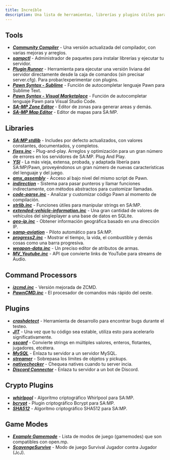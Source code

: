 ```yaml
---
title: Increíble
description: Una lista de herramientas, librerías y plugins útiles para desarrollo en SA:MP.
---
```


## Tools

- **_[Community Compiler](https://github.com/pawn-lang/compiler/)_** - Una versión actualizada del compilador, con varias mejoras y arreglos.
- **_[sampctl](http://sampctl.com/)_** - Administrador de paquetes para instalar librerías y ejecutar tu servidor.
- **_[Plugin Runner](https://github.com/Zeex/samp-plugin-runner/)_** - Herramienta para ejecutar una versión liviana del servidor directamente desde la caja de comandos (sin precisar server.cfg). Para probar/experimentar con plugins.
- **_[Pawn Syntax - Sublime](https://packagecontrol.io/packages/Pawn%20syntax/)_** - Función de autocompletar lenguaje Pawn para Sublime Text.
- **_[Pawn Syntax - Visual Marketplace](https://marketplace.visualstudio.com/items?itemName=southclaws.vscode-pawn/)_** - Función de autocompletar lenguaje Pawn para Visual Studio Code.
- **_[SA-MP Zone Editor](https://bitbucket.org/Grimrandomer/samp-zone-editor/downloads/)_** - Editor de zonas para generar areas y demás.
- **_[SA-MP Map Editor](https://github.com/openmultiplayer/archive/raw/master/tools/Map%20Editor.zip)_** - Editor de mapas para SA:MP.

## Libraries

- **_[SA:MP stdlib](https://github.com/pawn-lang/samp-stdlib/)_** - Includes por defecto actualizados, con valores constantes, documentados, y completos.
- **_[fixes.inc](https://github.com/pawn-lang/sa-mp-fixes/)_** - Plug-and-play. Arreglos y optimización para un gran número de errores en los servidores de SA:MP. Plug And Play.
- **_[YSI](https://github.com/pawn-lang/YSI-Includes/)_** - La más vieja, extensa, probada, y adaptada libería para SA:MP/Pawn, proveyéndonos un gran número de nuevas características del lenguaje y del juego.
- **_[amx_assembly](https://github.com/Zeex/amx_assembly/)_** - Acceso al bajo nivel del mismo script de Pawn.
- **_[indirection](https://github.com/Y-Less/indirection/)_** - Sistema para pasar punteros y llamar funciones indirectamente, con métodos abstractos para customizar llamadas.
- **_[code-parse.inc](https://github.com/Y-Less/code-parse.inc/)_** - Analizar y customizar código Pawn al momento de compilación.
- **_[strlib.inc](https://github.com/oscar-broman/strlib/)_** - Funciones útiles para manipular strings en SA:MP.
- **_[extended-vehicle-information.inc](https://github.com/Vince0789/sa-mp-extended-vehicle-information/)_** - Una gran cantidad de valores de vehículos del singleplayer a una base de datos en SQLite.
- **_[geo-ip.inc](https://github.com/Southclaws/SAMP-geoip/)_** - Obtener información geográfica basado en una dirección IP.
- **_[samp-aviation](https://github.com/Southclaws/samp-aviation/)_** - Piloto automático para SA:MP.
- **_[progress2.inc](https://github.com/Southclaws/progress2/)_** - Mostrar el tiempo, la vida, el combustible y demás cosas como una barra progresiva.
- **_[weapon-data.inc](https://github.com/Southclaws/samp-weapon-dat/)_** - Un preciso editor de atributos de armas.
- **_[MV_Youtube.inc](https://github.com/MichaelBelgium/MV_Youtube)_** - API que convierte links de YouTube para streams de Audio.

## Command Processors

- **_[izcmd.inc](https://github.com/YashasSamaga/I-ZCMD/)_** - Versión mejorada de ZCMD.
- **_[PawnCMD.inc](https://github.com/katursis/Pawn.CMD/)_** - El procesador de comandos más rápido del oeste.

## Plugins

- **_[crashdetect](https://github.com/Zeex/samp-plugin-crashdetect/)_** - Herramienta de desarrollo para encontrar bugs durante el testeo.
- **_[JIT](https://github.com/Zeex/samp-plugin-jit/)_** - Una vez que tu código sea estable, utiliza esto para acelerarlo significativamente.
- **_[sscanf](https://github.com/Y-Less/sscanf/)_** - Convierte strings en múltiples valores, enteros, flotantes, jugadores, etcétera.
- **_[MySQL](https://github.com/pBlueG/SA-MP-MySQL/)_** - Enlaza tu servidor a un servidor MySQL.
- **_[streamer](https://github.com/samp-incognito/samp-streamer-plugin/)_** - Sobrepasa los límites de objetos y pickups.
- **_[nativechecker](https://github.com/openmultiplayer/archive/raw/master/plugins/nativechecker.zip)_** - Chequea natives cuando tu server incia.
- **_[Discord Connector](https://github.com/maddinat0r/samp-discord-connector)_** - Enlaza tu servidor a un bot de Discord.

## Crypto Plugins

- **_[whirlpool](https://github.com/Southclaws/samp-whirlpool/)_** - Algorítmo criptográfico Whirlpool para SA:MP.
- **_[bcrypt](https://github.com/LassiR/bcrypt-samp/)_** - Plugin criptográfico Bcrypt para SA:MP.
- **_[SHA512](https://github.com/openmultiplayer/archive/raw/master/plugins/SHA512.zip)_** - Algorítmo criptográfico SHA512 para SA:MP.

## Game Modes

- **_[Example Gamemode](https://github.com/openmultiplayer/example-gamemodes)_** - Lista de modos de juego (gamemodes) que son compatibles con open.mp.
- **_[ScavengeSurvive](https://github.com/Southclaws/ScavengeSurvive)_** - Modo de juego Survival Jugador contra Jugador (JcJ).
